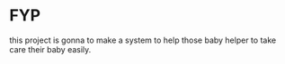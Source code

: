# FYP
this project is gonna to make a system to help those baby helper to take care their baby easily.
